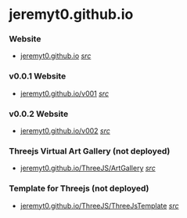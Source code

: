 # jeremyt0.github.io

### Website

- [jeremyt0.github.io](https://jeremyt0.github.io/)
_[src](index.html)_

### v0.0.1 Website

- [jeremyt0.github.io/v001](https://jeremyt0.github.io/v001/)
_[src](/v001/index.html)_
### v0.0.2 Website

- [jeremyt0.github.io/v002](https://jeremyt0.github.io/v002/)
_[src](/v002/index.html)_

### Threejs Virtual Art Gallery (not deployed)

- [jeremyt0.github.io/ThreeJS/ArtGallery](https://jeremyt0.github.io/ThreeJS/ArtGallery)
_[src](ThreeJS/ArtGallery/index.html)_


### Template for Threejs (not deployed)

- [jeremyt0.github.io/ThreeJS/ThreeJsTemplate](https://jeremyt0.github.io/ThreeJS/ThreeJsTemplate)
_[src](ThreeJS/ThreeJsTemplate/index.html)_


